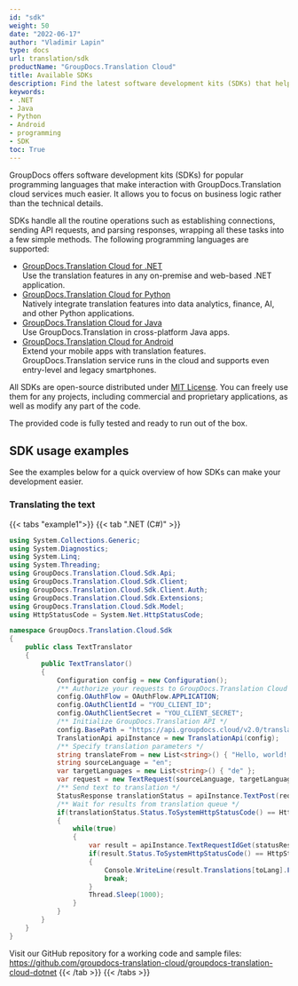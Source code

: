 ```yaml
---
id: "sdk"
weight: 50
date: "2022-06-17"
author: "Vladimir Lapin"
type: docs
url: translation/sdk
productName: "GroupDocs.Translation Cloud"
title: Available SDKs
description: Find the latest software development kits (SDKs) that help you easily integrate GroupDocs.Translation Cloud into your applications.
keywords:
- .NET
- Java
- Python
- Android
- programming
- SDK
toc: True
---
```


GroupDocs offers software development kits (SDKs) for popular programming languages that make interaction with GroupDocs.Translation cloud services much easier. It allows you to focus on business logic rather than the technical details.

SDKs handle all the routine operations such as establishing connections, sending API requests, and parsing responses, wrapping all these tasks into a few simple methods. The following programming languages are supported:

- [GroupDocs.Translation Cloud for .NET](https://products.groupdocs.cloud/translation/net)  
  Use the translation features in any on-premise and web-based .NET application.
- [GroupDocs.Translation Cloud for Python](https://products.groupdocs.cloud/translation/python)  
  Natively integrate translation features into data analytics, finance, AI, and other Python applications.
- [GroupDocs.Translation Cloud for Java](https://products.groupdocs.cloud/translation/java)  
  Use GroupDocs.Translation in cross-platform Java apps.
- [GroupDocs.Translation Cloud for Android](https://products.groupdocs.cloud/translation/android)  
  Extend your mobile apps with translation features. GroupDocs.Translation service runs in the cloud and supports even entry-level and legacy smartphones.

All SDKs are open-source distributed under [MIT License](https://opensource.org/licenses/MIT). You can freely use them for any projects, including commercial and proprietary applications, as well as modify any part of the code.

The provided code is fully tested and ready to run out of the box.

## SDK usage examples

See the examples below for a quick overview of how SDKs can make your development easier.

### Translating the text 

{{< tabs "example1">}}
{{< tab ".NET (C#)" >}}
```csharp
using System.Collections.Generic;
using System.Diagnostics;
using System.Linq;
using System.Threading;
using GroupDocs.Translation.Cloud.Sdk.Api;
using GroupDocs.Translation.Cloud.Sdk.Client;
using GroupDocs.Translation.Cloud.Sdk.Client.Auth;
using GroupDocs.Translation.Cloud.Sdk.Extensions;
using GroupDocs.Translation.Cloud.Sdk.Model;
using HttpStatusCode = System.Net.HttpStatusCode;

namespace GroupDocs.Translation.Cloud.Sdk
{
    public class TextTranslator
    {
        public TextTranslator()
        {
            Configuration config = new Configuration();
            /** Authorize your requests to GroupDocs.Translation Cloud */
            config.OAuthFlow = OAuthFlow.APPLICATION;
            config.OAuthClientId = "YOU_CLIENT_ID";
            config.OAuthClientSecret = "YOU_CLIENT_SECRET";
            /** Initialize GroupDocs.Translation API */
            config.BasePath = "https://api.groupdocs.cloud/v2.0/translation";
            TranslationApi apiInstance = new TranslationApi(config);
            /** Specify translation parameters */
            string translateFrom = new List<string>() { "Hello, world! I can read this text in my             language." };
            string sourceLanguage = "en";
            var targetLanguages = new List<string>() { "de" };
            var request = new TextRequest(sourceLanguage, targetLanguages, translateFrom, origin:             "demo");
            /** Send text to translation */
            StatusResponse translationStatus = apiInstance.TextPost(request);
            /** Wait for results from translation queue */
            if(translationStatus.Status.ToSystemHttpStatusCode() == HttpStatusCode.Accepted)
            {
                while(true)
                {
                    var result = apiInstance.TextRequestIdGet(statusResponse.Id);
                    if(result.Status.ToSystemHttpStatusCode() == HttpStatusCode.OK)
                    {
                        Console.WriteLine(result.Translations[toLang].First());
                        break;
                    }
                    Thread.Sleep(1000);
                }
            }
        }
    }
}
```

Visit our GitHub repository for a working code and sample files: https://github.com/groupdocs-translation-cloud/groupdocs-translation-cloud-dotnet
{{< /tab >}}
{{< /tabs >}}
